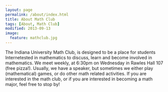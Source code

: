 ```yaml
---
layout: page
permalink: /about/index.html
title: About Math Club
tags: [About, Math Club]
modified: 2013-09-13
image:
  feature: mathclub.jpg
---
```


The Indiana University Math Club, is designed to be a place for students
Internetested in mathematics to discuss, learn and become involved in mathematics. We meet
weekly, at 6:30pm on Wednesday in Rawles Hall 107 (free pizza!). Usually, we have a speaker, but
sometimes we either play (mathematical) games, or do other math related activities.
If you are interested in the math club, or if you are interested in becoming a math
major, feel free to stop by!

